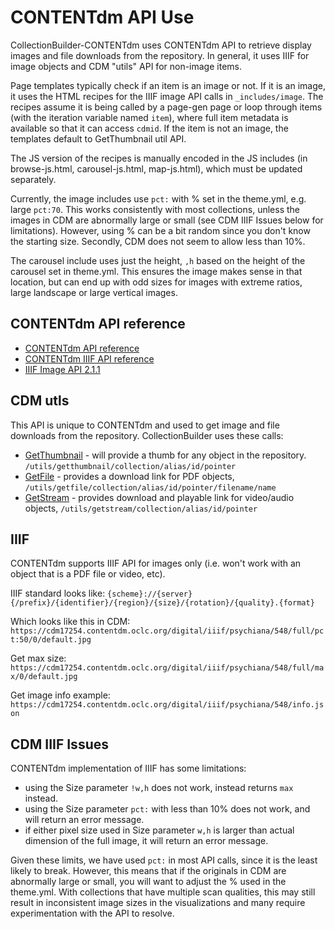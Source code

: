 # CONTENTdm API Use

CollectionBuilder-CONTENTdm uses CONTENTdm API to retrieve display images and file downloads from the repository. 
In general, it uses IIIF for image objects and CDM "utils" API for non-image items.

Page templates typically check if an item is an image or not. 
If it is an image, it uses the HTML recipes for the IIIF image API calls in `_includes/image`.
The recipes assume it is being called by a page-gen page or loop through items (with the iteration variable named `item`), where full item metadata is available so that it can access `cdmid`. 
If the item is not an image, the templates default to GetThumbnail util API. 

The JS version of the recipes is manually encoded in the JS includes (in browse-js.html, carousel-js.html, map-js.html), which must be updated separately.

Currently, the image includes use `pct:` with % set in the theme.yml, e.g. large `pct:70`. 
This works consistently with most collections, unless the images in CDM are abnormally large or small (see CDM IIIF Issues below for limitations). 
However, using % can be a bit random since you don't know the starting size. 
Secondly, CDM does not seem to allow less than 10%. 

The carousel include uses just the height, `,h` based on the height of the carousel set in theme.yml. 
This ensures the image makes sense in that location, but can end up with odd sizes for images with extreme ratios, large landscape or large vertical images. 

## CONTENTdm API reference

- [CONTENTdm API reference](https://help.oclc.org/Metadata_Services/CONTENTdm/Advanced_website_customization/API_Reference/CONTENTdm_API)
- [CONTENTdm IIIF API reference](https://help.oclc.org/Metadata_Services/CONTENTdm/Advanced_website_customization/API_Reference/IIIF_API_reference)
- [IIIF Image API 2.1.1](https://iiif.io/api/image/2.1/)

## CDM utls

This API is unique to CONTENTdm and used to get image and file downloads from the repository.
CollectionBuilder uses these calls:

- [GetThumbnail](https://www.oclc.org/support/services/contentdm/help/customizing-website-help/other-customizations/contentdm-api-reference/getthumbnail.en.html#par_text_4c0f) - will provide a thumb for any object in the repository. `/utils/getthumbnail/collection/alias/id/pointer` 
- [GetFile](https://www.oclc.org/support/services/contentdm/help/customizing-website-help/other-customizations/contentdm-api-reference/getfile.en.html#par_text_6545) - provides a download link for PDF objects, `/utils/getfile/collection/alias/id/pointer/filename/name`
- [GetStream](https://www.oclc.org/support/services/contentdm/help/customizing-website-help/other-customizations/contentdm-api-reference/getstream.en.html#par_text_2d39) - provides download and playable link for video/audio objects, `/utils/getstream/collection/alias/id/pointer`

## IIIF 

CONTENTdm supports IIIF API for images only (i.e. won't work with an object that is a PDF file or video, etc).

IIIF standard looks like: 
`{scheme}://{server}{/prefix}/{identifier}/{region}/{size}/{rotation}/{quality}.{format}`

Which looks like this in CDM: 
`https://cdm17254.contentdm.oclc.org/digital/iiif/psychiana/548/full/pct:50/0/default.jpg`

Get max size:
`https://cdm17254.contentdm.oclc.org/digital/iiif/psychiana/548/full/max/0/default.jpg`

Get image info example: `https://cdm17254.contentdm.oclc.org/digital/iiif/psychiana/548/info.json`

## CDM IIIF Issues 

CONTENTdm implementation of IIIF has some limitations:

- using the Size parameter `!w,h` does not work, instead returns `max` instead.
- using the Size parameter `pct:` with less than 10% does not work, and will return an error message.
- if either pixel size used in Size parameter `w,h` is larger than actual dimension of the full image, it will return an error message.

Given these limits, we have used `pct:` in most API calls, since it is the least likely to break. 
However, this means that if the originals in CDM are abnormally large or small, you will want to adjust the % used in the theme.yml. 
With collections that have multiple scan qualities, this may still result in inconsistent image sizes in the visualizations and many require experimentation with the API to resolve. 
